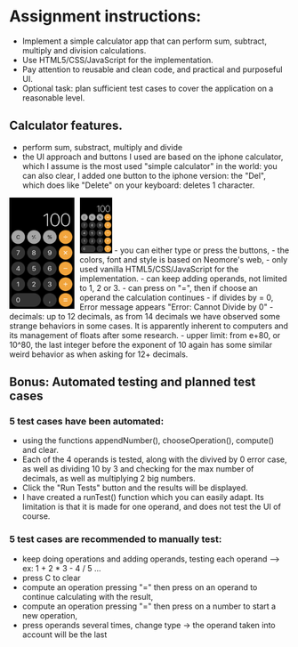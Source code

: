 # Assignment instructions:

- Implement a simple calculator app that can perform sum, subtract, multiply and division calculations.  
- Use HTML5/CSS/JavaScript for the implementation.   
- Pay attention to reusable and clean code, and practical and purposeful UI.
- Optional task: plan sufficient test cases to cover the application on a reasonable level.

## Calculator features.
- perform sum, substract, multiply and divide
- the UI approach and buttons I used are based on the iphone calculator, which I assume is the most used "simple calculator" in the world: you can also clear, 
 I added one button to the iphone version: the "Del", which does like "Delete" on your keyboard: deletes 1 character.
<img src="iphone_calculator.jpeg" alt="Image" height="100">
<style>
    .img-container {
        float: left;
        margin-right: 10px;
    }
</style>

<div class="img-container">
    <img src="iphone_calculator.jpeg" alt="Image" height="200">
</div>
- you can either type or press the buttons,
- the colors, font and style is based on Neomore's web,
- only used vanilla HTML5/CSS/JavaScript for the implementation.
- can keep adding operands, not limited to 1, 2 or 3.
- can press on "=", then if choose an operand the calculation continues
- if divides by = 0, Error message appears "Error: Cannot Divide by 0"
- decimals: up to 12 decimals, as from 14 decimals we have observed some strange behaviors in some cases. It is apparently inherent to computers and its management of floats after some research.
- upper limit: from e+80, or 10^80, the last integer before the exponent of 10 again has some similar weird behavior as when asking for 12+ decimals.

## Bonus: Automated testing and planned test cases

### 5 test cases have been automated:
- using the functions appendNumber(), chooseOperation(), compute() and clear. 
- Each of the 4 operands is tested, along with the divived by 0 error case, as well as dividing 10 by 3 and checking for the max number of decimals, as well as multiplying 2 big numbers. 
- Click the "Run Tests" button and the results will be displayed. 
- I have created a runTest() function which you can easily adapt. Its limitation is that it is made for one operand, and does not test the UI of course.

### 5 test cases are recommended to manually test:
-  keep doing operations and adding operands, testing each operand --> ex: 1 + 2 * 3 - 4 / 5 ...
-  press C to clear
-  compute an operation pressing "=" then press on an operand to continue calculating with the result, 
-  compute an operation pressing "=" then press on a number to start a new operation,
-  press operands several times, change type -> the operand taken into account will be the last
